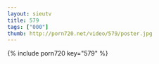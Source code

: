 ```yaml
--- 
layout: sieutv
title: 579
tags: ["000"]
thumb: http://porn720.net/video/579/poster.jpg
---
```

{% include porn720 key="579" %} 
